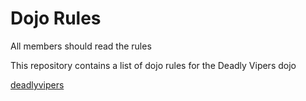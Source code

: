 Dojo Rules
==========

All members should read the rules

This repository contains a list of dojo rules for the Deadly Vipers dojo

[deadlyvipers](https://github.com/deadlyvipers)